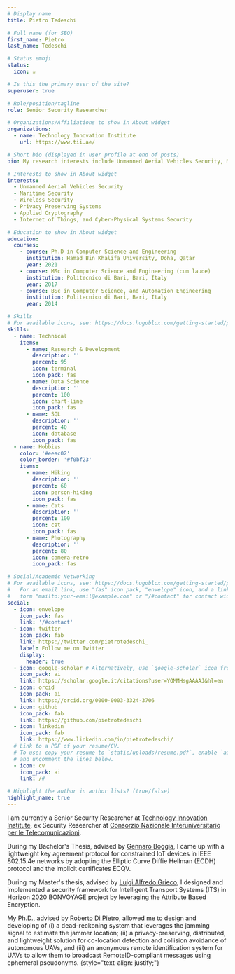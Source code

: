 ```yaml
---
# Display name
title: Pietro Tedeschi

# Full name (for SEO)
first_name: Pietro
last_name: Tedeschi

# Status emoji
status:
  icon: ☕️

# Is this the primary user of the site?
superuser: true

# Role/position/tagline
role: Senior Security Researcher

# Organizations/Affiliations to show in About widget
organizations:
  - name: Technology Innovation Institute
    url: https://www.tii.ae/

# Short bio (displayed in user profile at end of posts)
bio: My research interests include Unmanned Aerial Vehicles Security, Maritime Security, Wireless Security, Internet of Things (IoT), Applied Cryptography, Privacy Preserving Systems, and Cyber-Physical Systems Security.

# Interests to show in About widget
interests:
  - Unmanned Aerial Vehicles Security
  - Maritime Security
  - Wireless Security
  - Privacy Preserving Systems
  - Applied Cryptography
  - Internet of Things, and Cyber-Physical Systems Security

# Education to show in About widget
education:
  courses:
    - course: Ph.D in Computer Science and Engineering
      institution: Hamad Bin Khalifa University, Doha, Qatar
      year: 2021
    - course: MSc in Computer Science and Engineering (cum laude)
      institution: Politecnico di Bari, Bari, Italy
      year: 2017
    - course: BSc in Computer Science, and Automation Engineering
      institution: Politecnico di Bari, Bari, Italy
      year: 2014

# Skills
# For available icons, see: https://docs.hugoblox.com/getting-started/page-builder/#icons
skills:
  - name: Technical
    items:
      - name: Research & Development
        description: ''
        percent: 95
        icon: terminal
        icon_pack: fas
      - name: Data Science
        description: ''
        percent: 100
        icon: chart-line
        icon_pack: fas
      - name: SQL
        description: ''
        percent: 40
        icon: database
        icon_pack: fas
  - name: Hobbies
    color: '#eeac02'
    color_border: '#f0bf23'
    items:
      - name: Hiking
        description: ''
        percent: 60
        icon: person-hiking
        icon_pack: fas
      - name: Cats
        description: ''
        percent: 100
        icon: cat
        icon_pack: fas
      - name: Photography
        description: ''
        percent: 80
        icon: camera-retro
        icon_pack: fas

# Social/Academic Networking
# For available icons, see: https://docs.hugoblox.com/getting-started/page-builder/#icons
#   For an email link, use "fas" icon pack, "envelope" icon, and a link in the
#   form "mailto:your-email@example.com" or "/#contact" for contact widget.
social:
  - icon: envelope
    icon_pack: fas
    link: '/#contact'
  - icon: twitter
    icon_pack: fab
    link: https://twitter.com/pietrotedeschi_
    label: Follow me on Twitter
    display:
      header: true
  - icon: google-scholar # Alternatively, use `google-scholar` icon from `ai` icon pack
    icon_pack: ai
    link: https://scholar.google.it/citations?user=YOMMHsgAAAAJ&hl=en
  - icon: orcid
    icon_pack: ai
    link: https://orcid.org/0000-0003-3324-3706
  - icon: github
    icon_pack: fab
    link: https://github.com/pietrotedeschi
  - icon: linkedin
    icon_pack: fab
    link: https://www.linkedin.com/in/pietrotedeschi/
  # Link to a PDF of your resume/CV.
  # To use: copy your resume to `static/uploads/resume.pdf`, enable `ai` icons in `params.yaml`,
  # and uncomment the lines below.
  - icon: cv
    icon_pack: ai
    link: /#

# Highlight the author in author lists? (true/false)
highlight_name: true
---
```


I am currently a Senior Security Researcher at [Technology Innovation Institute](https://www.tii.ae/), ex Security Researcher at [Consorzio Nazionale Interuniversitario per le Telecomunicazioni](https://www.cnit.it/en/).

During my Bachelor's Thesis, advised by [Gennaro Boggia](https://scholar.google.it/citations?user=uKhe8rkAAAAJ&hl=en&oi=ao), I came up with a lightweight key agreement protocol for constrained IoT devices in IEEE 802.15.4e networks by adopting the Elliptic Curve Diffie Hellman (ECDH) protocol and the implicit certificates ECQV.

During my Master's thesis, advised by [Luigi Alfredo Grieco](https://scholar.google.it/citations?user=HmBQd8IAAAAJ&hl=en&oi=ao), I designed and implemented a security framework for Intelligent Transport Systems (ITS) in Horizon 2020 BONVOYAGE project by leveraging the Attribute Based Encryption.

My Ph.D., advised by [Roberto Di Pietro](https://scholar.google.it/citations?user=Io9QeG0AAAAJ&hl=en&oi=ao), allowed me to design and developing of (i) a dead-reckoning system that leverages the jamming signal to estimate the jammer location; (ii) a privacy-preserving, distributed, and lightweight solution for co-location detection and collision avoidance of autonomous UAVs, and (iii) an anonymous remote identification system for UAVs to allow them to broadcast RemoteID-compliant messages using ephemeral pseudonyms.
{style="text-align: justify;"}
